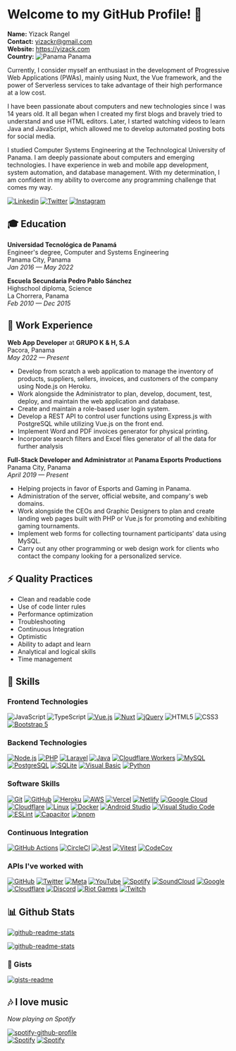 # Welcome to my GitHub Profile! 👋

**Name:** Yizack Rangel \
**Contact:** yizackr@gmail.com \
**Website:** https://yizack.com \
**Country:** ![Panama](https://gist.githubusercontent.com/Yizack/260f39ecd845648c7e749fde1a18687b/raw/01875b5b95131280bd82e4d9ae170552694e2b73/Flag_of_Panama.svg) Panama

Currently, I consider myself an enthusiast in the development of Progressive Web Applications (PWAs), mainly using Nuxt, the Vue framework, and the power of Serverless services to take advantage of their high performance at a low cost.

I have been passionate about computers and new technologies since I was 14 years old. It all began when I created my first blogs and bravely tried to understand and use HTML editors. Later, I started watching videos to learn Java and JavaScript, which allowed me to develop automated posting bots for social media.

I studied Computer Systems Engineering at the Technological University of Panama. I am deeply passionate about computers and emerging technologies. I have experience in web and mobile app development, system automation, and database management. With my determination, I am confident in my ability to overcome any programming challenge that comes my way.

[![Linkedin](https://img.shields.io/badge/linkedin-0A66C2?style=for-the-badge&logo=linkedin&logoColor=white)](https://www.linkedin.com/in/yizack/)
[![Twitter](https://img.shields.io/badge/twitter-1DA1F2?style=for-the-badge&logo=twitter&logoColor=white)](https://twitter.com/YizackR)
[![Instagram](https://img.shields.io/badge/Instagram-E4405F.svg?style=for-the-badge&logo=Instagram&logoColor=white)](https://instagram.com/YizackR)

## 🎓 Education

**Universidad Tecnológica de Panamá** \
Engineer's degree, Computer and Systems Engineering \
Panama City, Panama \
*Jan 2016 — May 2022*

**Escuela Secundaria Pedro Pablo Sánchez** \
Highschool diploma, Science \
La Chorrera, Panama \
*Feb 2010 — Dec 2015*

## 💼 Work Experience

**Web App Developer** at **GRUPO K & H, S.A** \
Pacora, Panama \
*May 2022 — Present*

- Develop from scratch a web application to manage the inventory of products, suppliers, sellers, invoices, and customers of the company using Node.js on Heroku.
- Work alongside the Administrator to plan, develop, document, test, deploy, and maintain the web application and database.
- Create and maintain a role-based user login system.
- Develop a REST API to control user functions using Express.js with PostgreSQL while utilizing Vue.js on the front end.
- Implement Word and PDF invoices generator for physical printing.
- Incorporate search filters and Excel files generator of all the data for further analysis

**Full-Stack Developer and Administrator** at **Panama Esports Productions** \
Panama City, Panama \
*April 2019 — Present* 

- Helping projects in favor of Esports and Gaming in Panama.
- Administration of the server, official website, and company's web domains.
- Work alongside the CEOs and Graphic Designers to plan and create landing web pages built with PHP or Vue.js for promoting and exhibiting gaming tournaments.
- Implement web forms for collecting tournament participants' data using MySQL.
- Carry out any other programming or web design work for clients who contact the company looking for a personalized service.

## ⚡ Quality Practices

- Clean and readable code
- Use of code linter rules
- Performance optimization
- Troubleshooting
- Continuous Integration
- Optimistic
- Ability to adapt and learn
- Analytical and logical skills
- Time management

## 📌 Skills

### Frontend Technologies

![JavaScript](https://img.shields.io/badge/javascript-F7DF1E.svg?style=for-the-badge&logo=javascript&logoColor=323330)
![TypeScript](https://img.shields.io/badge/typescript-3178C6.svg?style=for-the-badge&logo=typescript&logoColor=white)
[![Vue.js](https://img.shields.io/badge/vue.js-35495e.svg?style=for-the-badge&logo=vuedotjs&logoColor=4FC08D)](https://vuejs.org/)
[![Nuxt](https://img.shields.io/badge/nuxt-0c0c0d.svg?style=for-the-badge&logo=nuxtdotjs&logoColor=00dc82)](https://nuxt.com/)
[![jQuery](https://img.shields.io/badge/jquery-0769AD.svg?style=for-the-badge&logo=jquery&logoColor=white)](https://jquery.com/)
![HTML5](https://img.shields.io/badge/html5-E34F26.svg?style=for-the-badge&logo=html5&logoColor=white)
![CSS3](https://img.shields.io/badge/css3-1572B6.svg?style=for-the-badge&logo=css3&logoColor=white)
[![Bootstrap 5](https://img.shields.io/badge/Bootstrap%205-7952B3.svg?style=for-the-badge&logo=bootstrap&logoColor=white)](https://getbootstrap.com/)


### Backend Technologies

[![Node.js](https://img.shields.io/badge/node.js-339933?style=for-the-badge&logo=node.js&logoColor=white)](https://nodejs.org/)
[![PHP](https://img.shields.io/badge/php-777BB4.svg?style=for-the-badge&logo=php&logoColor=white)](https://www.php.net/)
[![Laravel](https://img.shields.io/badge/laravel-FF2D20.svg?style=for-the-badge&logo=laravel&logoColor=white)](https://laravel.com/)
[![Java](https://img.shields.io/badge/java-ED8B00.svg?style=for-the-badge&logo=java&logoColor=white)](https://www.oracle.com/java/)
[![Cloudflare Workers](https://img.shields.io/badge/Workers-F38020?style=for-the-badge&logo=Cloudflare&logoColor=white)](https://workers.cloudflare.com/)
[![MySQL](https://img.shields.io/badge/mysql-4479A1.svg?style=for-the-badge&logo=mysql&logoColor=white)](https://www.mysql.com/)
[![PostgreSQL](https://img.shields.io/badge/postgresql-316192.svg?style=for-the-badge&logo=postgresql&logoColor=white)](https://www.postgresql.org/)
[![SQLite](https://img.shields.io/badge/sqlite-003B57.svg?style=for-the-badge&logo=sqlite&logoColor=white)](https://www.sqlite.org/index.html)
[![Visual Basic](https://img.shields.io/badge/Visual%20Basic%20-5C2D91.svg?style=for-the-badge&logo=visual-studio&logoColor=white)](https://docs.microsoft.com/en-us/dotnet/visual-basic/)
[![Python](https://img.shields.io/badge/python-3776AB?style=for-the-badge&logo=python&logoColor=white)](https://www.python.org/)

### Software Skills

[![Git](https://img.shields.io/badge/git-F05033.svg?style=for-the-badge&logo=git&logoColor=white)](https://git-scm.com/)
[![GitHub](https://img.shields.io/badge/github-181717.svg?style=for-the-badge&logo=github&logoColor=white)](https://github.com/)
[![Heroku](https://img.shields.io/badge/heroku-430098.svg?style=for-the-badge&logo=heroku&logoColor=white)](https://heroku.com/)
[![AWS](https://img.shields.io/badge/AWS-FF9900.svg?style=for-the-badge&logo=amazon-aws&logoColor=white)](https://aws.amazon.com/)
[![Vercel](https://img.shields.io/badge/vercel-000000.svg?style=for-the-badge&logo=vercel&logoColor=white)](https://vercel.com/)
[![Netlify](https://img.shields.io/badge/netlify-00C7B7.svg?style=for-the-badge&logo=netlify&logoColor=white)](https://www.netlify.com/)
[![Google Cloud](https://img.shields.io/badge/GoogleCloud-4285F4.svg?style=for-the-badge&logo=google-cloud&logoColor=white)](https://cloud.google.com/)
[![Cloudflare](https://img.shields.io/badge/Cloudflare-F38020?style=for-the-badge&logo=Cloudflare&logoColor=white)](https://www.cloudflare.com/)
[![Linux](https://img.shields.io/badge/Linux-FCC624?style=for-the-badge&logo=linux&logoColor=black)](https://www.linux.org/)
[![Docker](https://img.shields.io/badge/docker-2496ED.svg?style=for-the-badge&logo=docker&logoColor=white)](https://www.docker.com/)
[![Android Studio](https://img.shields.io/badge/Android%20Studio-3DDC84.svg?style=for-the-badge&logo=android-studio&logoColor=white)](https://developer.android.com/studio)
[![Visual Studio Code](https://img.shields.io/badge/VSCode-007ACC.svg?style=for-the-badge&logo=visual-studio-code&logoColor=white)](https://code.visualstudio.com/)
[![ESLint](https://img.shields.io/badge/ESLint-4B32C3?style=for-the-badge&logo=eslint&logoColor=white)](https://eslint.org/)
[![Capacitor](https://img.shields.io/badge/capacitor-119EFF?style=for-the-badge&logo=capacitor&logoColor=white)](https://capacitorjs.com/)
[![pnpm](https://img.shields.io/badge/pnpm-F69220?style=for-the-badge&logo=pnpm&logoColor=white)](https://pnpm.io/)

###  Continuous Integration

[![GitHub Actions](https://img.shields.io/badge/github%20actions-2671E5.svg?style=for-the-badge&logo=githubactions&logoColor=white)](https://docs.github.com/en/actions) 
[![CircleCI](https://img.shields.io/badge/circle%20ci-343434.svg?style=for-the-badge&logo=circleci&logoColor=white)](https://circleci.com/)
[![Jest](https://img.shields.io/badge/jest-C21325?style=for-the-badge&logo=jest&logoColor=white)](https://jestjs.io/)
[![Vitest](https://img.shields.io/badge/vitest-6E9F18?style=for-the-badge&logo=vitest&logoColor=white)](https://vitest.dev/)
[![CodeCov](https://img.shields.io/badge/codecov-F01F7A.svg?style=for-the-badge&logo=codecov&logoColor=white)](https://codecov.io/)

### APIs I've worked with

[![GitHub](https://img.shields.io/badge/github%20api-181717.svg?style=for-the-badge&logo=github&logoColor=white)](https://docs.github.com/)
[![Twitter](https://img.shields.io/badge/twitter%20api-1DA1F2.svg?style=for-the-badge&logo=Twitter&logoColor=white)](https://developer.twitter.com/en/products/twitter-api)
[![Meta](https://img.shields.io/badge/meta%20api-0467DF.svg?style=for-the-badge&logo=meta&logoColor=white)](https://developers.facebook.com/)
[![YouTube](https://img.shields.io/badge/youtube%20api-FF0000.svg?style=for-the-badge&logo=YouTube&logoColor=white)](https://developers.google.com/youtube/v3)
[![Spotify](https://img.shields.io/badge/Spotify%20api-1DB954?style=for-the-badge&logo=spotify&logoColor=white)](https://developer.spotify.com/)
[![SoundCloud](https://img.shields.io/badge/soundcloud%20api-FF5500?style=for-the-badge&logo=soundcloud&logoColor=white)](https://developers.soundcloud.com/)
[![Google](https://img.shields.io/badge/google%20api-4285F4?style=for-the-badge&logo=google&logoColor=white)](https://developers.google.com/)
[![Cloudflare](https://img.shields.io/badge/Cloudflare%20api-F38020?style=for-the-badge&logo=Cloudflare&logoColor=white)](https://api.cloudflare.com/)
[![Discord](https://img.shields.io/badge/Discord%20api-5865F2.svg?style=for-the-badge&logo=discord&logoColor=white)](https://discord.com/developers/docs/intro)
[![Riot Games](https://img.shields.io/badge/Riot%20Games%20api-D32936.svg?style=for-the-badge&logo=riotgames&logoColor=white)](https://developer.riotgames.com/)
[![Twitch](https://img.shields.io/badge/Twitch%20api-9146FF.svg?style=for-the-badge&logo=Twitch&logoColor=white)](https://dev.twitch.tv/)

## 📊 Github Stats

[![github-readme-stats](https://github-readme-stats.vercel.app/api?username=Yizack&show_icons=true&include_all_commits=true&theme=github_dark&border_color=30363d&count_private=true)](https://github.com/Yizack)

[![github-readme-stats](https://github-readme-stats.vercel.app/api/top-langs/?username=Yizack&layout=compact&hide=python,visual+basic&theme=github_dark&border_color=30363d)](https://github.com/Yizack)


### 📄 Gists

[![gists-readme](https://gists-readme.yizack.com/api?user=yizack&theme=dark)](https://gist.github.com/Yizack)

## 🎶 I love music

*Now playing on Spotify* 

[![spotify-github-profile](https://spotify-github-profile.vercel.app/api/view?uid=dimatismusic&cover_image=true&theme=natemoo-re&bar_color=1DB954&bar_color_cover=false)](https://spotify-github-profile.vercel.app/api/view?uid=dimatismusic&redirect=true) \
[![Spotify](https://img.shields.io/badge/My%20Profile-1DB954?style=for-the-badge&logo=spotify&logoColor=white)](https://open.spotify.com/user/dimatismusic?si=9cf3f06496f44080)
[![Spotify](https://img.shields.io/badge/Artist%20Profile-1DB954?style=for-the-badge&logo=spotify&logoColor=white)](https://open.spotify.com/artist/0RAT9Q5WZwzJRJgTI38zJR?si=5563fcdbdef54b47)
